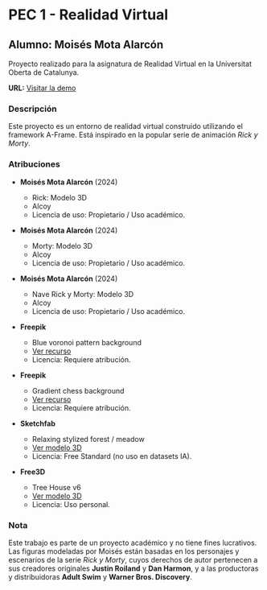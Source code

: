 # PEC 1 - Realidad Virtual

## Alumno: Moisés Mota Alarcón

Proyecto realizado para la asignatura de Realidad Virtual en la Universitat Oberta de Catalunya.

**URL:** [Visitar la demo](#)  <!-- Aquí puedes poner el enlace de tu demo en Vercel o GitHub Pages -->

### Descripción

Este proyecto es un entorno de realidad virtual construido utilizando el framework A-Frame. Está inspirado en la popular serie de animación *Rick y Morty*.

### Atribuciones

- **Moisés Mota Alarcón** (2024)
  - Rick: Modelo 3D
  - Alcoy
  - Licencia de uso: Propietario / Uso académico.

- **Moisés Mota Alarcón** (2024)
  - Morty: Modelo 3D
  - Alcoy
  - Licencia de uso: Propietario / Uso académico.

- **Moisés Mota Alarcón** (2024)
  - Nave Rick y Morty: Modelo 3D
  - Alcoy
  - Licencia de uso: Propietario / Uso académico.

- **Freepik**
  - Blue voronoi pattern background
  - [Ver recurso](https://www.freepik.com/free-vector/blue-voronoi-pattern-background_16302136.htm)
  - Licencia: Requiere atribución.

- **Freepik**
  - Gradient chess background
  - [Ver recurso](https://www.freepik.com/free-vector/gradient-chess-background_94957546.htm)
  - Licencia: Requiere atribución.

- **Sketchfab**
  - Relaxing stylized forest / meadow
  - [Ver modelo 3D](https://sketchfab.com/3d-models/relaxing-stylized-forest--meadow-e18bac60c8194fc1a0ea262ca50a4a4b)
  - Licencia: Free Standard (no uso en datasets IA).

- **Free3D**
  - Tree House v6
  - [Ver modelo 3D](https://free3d.com/3d-model/tree-house-v6--245856.html)
  - Licencia: Uso personal.

### Nota

Este trabajo es parte de un proyecto académico y no tiene fines lucrativos. Las figuras modeladas por Moisés están basadas en los personajes y escenarios de la serie *Rick y Morty*, cuyos derechos de autor pertenecen a sus creadores originales **Justin Roiland** y **Dan Harmon**, y a las productoras y distribuidoras **Adult Swim** y **Warner Bros. Discovery**.
